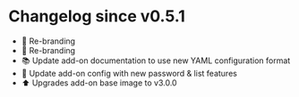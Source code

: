 # Changelog since v0.5.1
- :hammer: Re-branding 
- :hammer: Re-branding 
- :books: Update add-on documentation to use new YAML configuration format 
- :hammer: Update add-on config with new password & list features 
- :arrow_up: Upgrades add-on base image to v3.0.0 
